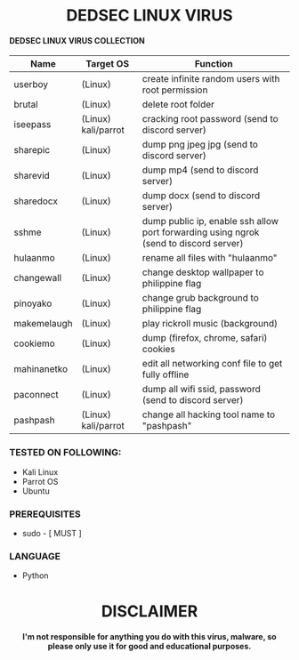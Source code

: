 <h1 align='center'>DEDSEC LINUX VIRUS</h1>

#### DEDSEC LINUX VIRUS COLLECTION

|      Name                        |      Target OS     |      Function      |
|------------------------------|--------------------|--------------------|
| userboy            |   (Linux)          | create infinite random users with root permission |
| brutal             | (Linux)                | delete root folder |
| iseepass             | (Linux) kali/parrot                | cracking root password (send to discord server) |
| sharepic             | (Linux)                | dump png jpeg jpg (send to discord server) |
| sharevid             | (Linux)                | dump mp4 (send to discord server) |
| sharedocx             | (Linux)                | dump docx (send to discord server) |
| sshme             | (Linux)                | dump public ip, enable ssh allow port forwarding using ngrok (send to discord server) |
| hulaanmo             | (Linux)                | rename all files with "hulaanmo" |
| changewall             | (Linux)                | change desktop wallpaper to philippine flag |
| pinoyako             | (Linux)                | change grub background to philippine flag  |
| makemelaugh             | (Linux)                | play rickroll music (background) |
| cookiemo             | (Linux)                | dump (firefox, chrome, safari) cookies |
| mahinanetko             | (Linux)                | edit all networking conf file to get fully offline |
| paconnect             | (Linux)                | dump all wifi ssid, password (send to discord server) |
| pashpash             | (Linux) kali/parrot               | change all hacking tool name to "pashpash" |


### TESTED ON FOLLOWING:
* Kali Linux
* Parrot OS
* Ubuntu

### PREREQUISITES
* sudo - [ MUST ]

### LANGUAGE 
* Python

<h1 align="center"> DISCLAIMER </h1>

<h4 align="center">I'm not responsible for anything you do with this virus, malware, so please only use it for good and educational purposes. </h4>
